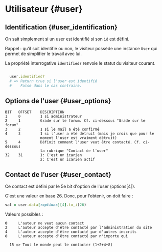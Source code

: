 # Utilisateur {#user}

## Identification {#user_identification}

On sait simplement si un user est identifié si son `id` est défini.

Rappel : qu'il soit identifié ou non, le visiteur possède une instance `User` qui permet de simplifier le travail avec lui.

La propriété interrogative `identified?` renvoie le statut du visiteur courant.

```ruby

  user.identified?
  # => Return true si l'user est identifié
  #    False dans le cas contraire.

```

## Options de l'user {#user_options}

```
BIT   OFFSET    DESCRIPTION
1     0         1 si administrateur
2     1         Grade sur le forum. Cf. ci-dessous "Grade sur le forum"
3     2         1 si le mail a été confirmé
4     3         1 si l'user a été détruit (mais je crois que pour le
                moment l'user est vraiment détruit)
5     4         Définit comment l'user veut être contacté. Cf. ci-dessous
                la rubrique "Contact de l’user"
32    31        1: C'est un icarien
                2: C'est un icarien actif
```


## Contact de l’user {#user_contact}

Ce contact est défini par le 5e bit d'option de l'user (options[4]).

C'est une valeur en base 26. Donc, pour l'obtenir, on doit faire :

```ruby
val = user.data[:options][4].to_i(26)
```

Valeurs possibles :

```
0     L'auteur ne veut aucun contact
2     L'auteur accepte d'être contacté par l'administration du site
4     L'auteur accepte d'être contacté par d'autres inscrits
8     L'auteur accepte d'être contacté par n'importe qui

  15 => Tout le monde peut le contacter (1+2+4+8)

```
